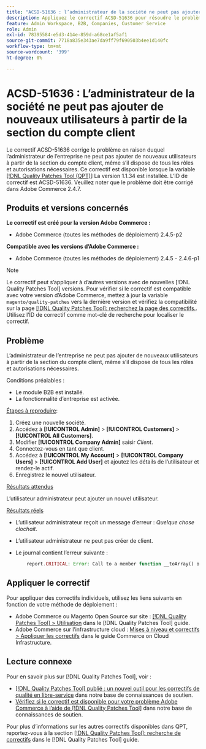 ```yaml
---
title: "ACSD-51636 : l’administrateur de la société ne peut pas ajouter de nouveaux utilisateurs à partir de la section du compte client"
description: Appliquez le correctif ACSD-51636 pour résoudre le problème Adobe Commerce en raison duquel l’administrateur de la société ne peut pas ajouter de nouveaux utilisateurs à partir de la section du compte client, même s’il dispose de tous les rôles et autorisations nécessaires.
feature: Admin Workspace, B2B, Companies, Customer Service
role: Admin
exl-id: 78395584-e5d3-414e-859d-a68ce1af5af1
source-git-commit: 7718a835e343ae7da9ff79f690503b4ee1d140fc
workflow-type: tm+mt
source-wordcount: '399'
ht-degree: 0%

---
```


# ACSD-51636 : L’administrateur de la société ne peut pas ajouter de nouveaux utilisateurs à partir de la section du compte client

Le correctif ACSD-51636 corrige le problème en raison duquel l’administrateur de l’entreprise ne peut pas ajouter de nouveaux utilisateurs à partir de la section du compte client, même s’il dispose de tous les rôles et autorisations nécessaires. Ce correctif est disponible lorsque la variable [[!DNL Quality Patches Tool (QPT)]](/help/announcements/adobe-commerce-announcements/magento-quality-patches-released-new-tool-to-self-serve-quality-patches.md) La version 1.1.34 est installée. L’ID de correctif est ACSD-51636. Veuillez noter que le problème doit être corrigé dans Adobe Commerce 2.4.7.

## Produits et versions concernés

**Le correctif est créé pour la version Adobe Commerce :**

* Adobe Commerce (toutes les méthodes de déploiement) 2.4.5-p2

**Compatible avec les versions d’Adobe Commerce :**

* Adobe Commerce (toutes les méthodes de déploiement) 2.4.5 - 2.4.6-p1

>[!NOTE]
>
>Le correctif peut s’appliquer à d’autres versions avec de nouvelles [!DNL Quality Patches Tool] versions. Pour vérifier si le correctif est compatible avec votre version d’Adobe Commerce, mettez à jour la variable `magento/quality-patches` vers la dernière version et vérifiez la compatibilité sur la page [[!DNL Quality Patches Tool]: recherchez la page des correctifs.](https://experienceleague.adobe.com/tools/commerce-quality-patches/index.html). Utilisez l’ID de correctif comme mot-clé de recherche pour localiser le correctif.

## Problème

L’administrateur de l’entreprise ne peut pas ajouter de nouveaux utilisateurs à partir de la section du compte client, même s’il dispose de tous les rôles et autorisations nécessaires.

Conditions préalables :

* Le module B2B est installé.
* La fonctionnalité d’entreprise est activée.

<u>Étapes à reproduire</u>:

1. Créez une nouvelle société.
1. Accédez à **[!UICONTROL Admin]** > **[!UICONTROL Customers]** > **[!UICONTROL All Customers]**.
1. Modifier **[!UICONTROL Company Admin]** saisir *Client*.
1. Connectez-vous en tant que client.
1. Accédez à **[!UICONTROL My Account]** > **[!UICONTROL Company Users]** > **[!UICONTROL Add User]** et ajoutez les détails de l’utilisateur et rendez-le actif.
1. Enregistrez le nouvel utilisateur.

<u>Résultats attendus</u>

L’utilisateur administrateur peut ajouter un nouvel utilisateur.

<u>Résultats réels</u>

* L’utilisateur administrateur reçoit un message d’erreur : *Quelque chose clochait*.
* L’utilisateur administrateur ne peut pas créer de client.
* Le journal contient l’erreur suivante :

  ```PHP
      report.CRITICAL: Error: Call to a member function __toArray() on null in app/code/Magento/LoginAsCustomerLogging/Observer/LogSaveCustomerObserver.php:123
  ```

## Appliquer le correctif

Pour appliquer des correctifs individuels, utilisez les liens suivants en fonction de votre méthode de déploiement :

* Adobe Commerce ou Magento Open Source sur site : [[!DNL Quality Patches Tool] > Utilisation](<https://experienceleague.adobe.com/docs/commerce-operations/tools/quality-patches-tool/usage.html>) dans le [!DNL Quality Patches Tool] guide.
* Adobe Commerce sur l’infrastructure cloud : [Mises à niveau et correctifs > Appliquer les correctifs](https://experienceleague.adobe.com/docs/commerce-cloud-service/user-guide/develop/upgrade/apply-patches.html) dans le guide Commerce on Cloud Infrastructure.

## Lecture connexe

Pour en savoir plus sur [!DNL Quality Patches Tool], voir :

* [[!DNL Quality Patches Tool] publié : un nouvel outil pour les correctifs de qualité en libre-service](/help/announcements/adobe-commerce-announcements/magento-quality-patches-released-new-tool-to-self-serve-quality-patches.md) dans notre base de connaissances de soutien.
* [Vérifiez si le correctif est disponible pour votre problème Adobe Commerce à l’aide de [!DNL Quality Patches Tool]](/help/support-tools/patches-available-in-qpt-tool/check-patch-for-magento-issue-with-magento-quality-patches.md) dans notre base de connaissances de soutien.

Pour plus d’informations sur les autres correctifs disponibles dans QPT, reportez-vous à la section [[!DNL Quality Patches Tool]: recherche de correctifs](<https://experienceleague.adobe.com/tools/commerce-quality-patches/index.html>) dans le [!DNL Quality Patches Tool] guide.
